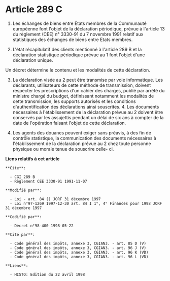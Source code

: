 # Article 289 C

1. Les échanges de biens entre Etats membres de la Communauté européenne font l'objet de la déclaration périodique, prévue à
l'article 13 du règlement (CEE) n° 3330-91 du 7 novembre 1991 relatif aux statistiques des échanges de biens entre Etats
membres.

2. L'état récapitulatif des clients mentionné à l'article 289 B et la déclaration statistique périodique prévue au 1 font
l'objet d'une déclaration unique.

Un décret détermine le contenu et les modalités de cette déclaration.

3. La déclaration visée au 2 peut être transmise par voie informatique. Les déclarants, utilisateurs de cette méthode de
transmission, doivent respecter les prescriptions d'un cahier des charges, publié par arrêté du ministre chargé du budget,
définissant notamment les modalités de cette transmission, les supports autorisés et les conditions d'authentification des
déclarations ainsi souscrites.    4. Les documents nécessaires à l'établissement de la déclaration prévue au 2 doivent être
conservés par les assujettis pendant un délai de six ans à compter de la date de l'opération faisant l'objet de cette
déclaration.

5. Les agents des douanes peuvent exiger sans préavis, à des fin de contrôle statistique, la communication des documents
nécessaires à l'établissement de la déclaration prévue au 2 chez toute personne physique ou morale tenue de souscrire celle-
ci.

**Liens relatifs à cet article**

	**Cite**:

	  - CGI 289 B
	  - Règlement CEE 3330-91 1991-11-07

	**Modifié par**:

	  - Loi - art. 84 () JORF 31 décembre 1997
	  - Loi n°97-1269 1997-12-30 art. 84 I 1°, 4° Finances pour 1998 JORF 31 décembre 1997

	**Codifié par**:

	  - Décret n°98-400 1998-05-22

	**Cité par**:

	  - Code général des impôts, annexe 3, CGIAN3. - art. 85 D (V)
	  - Code général des impôts, annexe 3, CGIAN3. - art. 96 J (V)
	  - Code général des impôts, annexe 3, CGIAN3. - art. 96 K (VD)
	  - Code général des impôts, annexe 3, CGIAN3. - art. 96 L (VD)

	**Liens**:

	  - HISTO: Edition du 22 avril 1998
